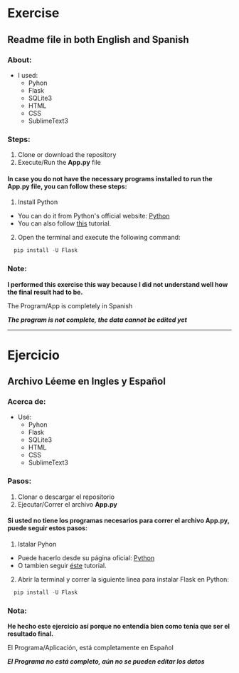 # Exercise
## Readme file in both English and Spanish

### About:
- I used:
  - Pyhon
  - Flask
  - SQLite3
  - HTML
  - CSS
  - SublimeText3

### Steps:
1. Clone or download the repository
2. Execute/Run the **App.py** file

#### In case you do not have the necessary programs installed to run the **App.py** file, you can follow these steps:
1. Install Python
  - You can do it from Python's official website: [Python](https://www.python.org/)
  - You can also follow [this](https://youtu.be/UvcQlPZ8ecA) tutorial.
2. Open the terminal and execute the following command:
  ```python
    pip install -U Flask
  ```

### Note:
**I performed this exercise this way because I did not understand well how the final result had to be.**

The Program/App is completely in Spanish

***The program is not complete, the data cannot be edited yet***


***


# Ejercicio
## Archivo Léeme en Ingles y Español

### Acerca de:
- Usé:
  - Pyhon
  - Flask
  - SQLite3
  - HTML
  - CSS
  - SublimeText3

### Pasos:
1. Clonar o descargar el repositorio
2. Ejecutar/Correr el archivo **App.py**

#### Si usted no tiene los programas necesarios para correr el archivo **App.py**, puede seguir estos pasos:
1. Istalar Pyhon
 - Puede hacerlo desde su página oficial: [Python](https://www.python.org/)
 - O tambien seguir [éste](https://youtu.be/zKhbbrN7JhY) tutorial.
2. Abrir la terminal y correr la siguiente linea para instalar Flask en Python:
  ```python
    pip install -U Flask
  ```

### Nota:
**He hecho este ejercicio así porque no entendía bien como tenía que ser el resultado final.**

El Programa/Aplicación, está completamente en Español

***El Programa no está completo, aún no se pueden editar los datos***
